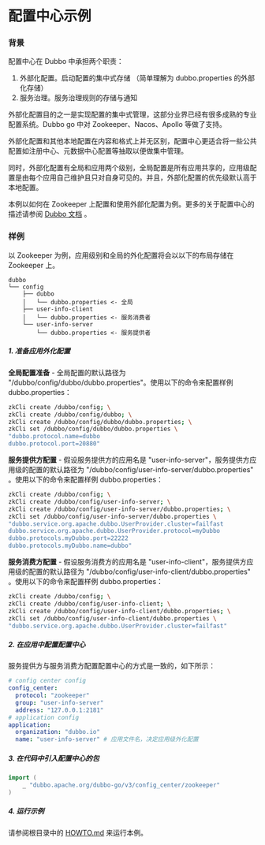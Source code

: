 # 配置中心示例

### 背景

配置中心在 Dubbo 中承担两个职责：

1. 外部化配置。启动配置的集中式存储 （简单理解为 dubbo.properties 的外部化存储）
2. 服务治理。服务治理规则的存储与通知

外部化配置目的之一是实现配置的集中式管理，这部分业界已经有很多成熟的专业配置系统。Dubbo go 中对 Zookeeper、Nacos、Apollo 等做了支持。

外部化配置和其他本地配置在内容和格式上并无区别，配置中心更适合将一些公共配置如注册中心、元数据中心配置等抽取以便做集中管理。

同时，外部化配置有全局和应用两个级别，全局配置是所有应用共享的，应用级配置是由每个应用自己维护且只对自身可见的。并且，外部化配置的优先级默认高于本地配置。

本例以如何在 Zookeeper
上配置和使用外部化配置为例。更多的关于配置中心的描述请参阅 [Dubbo 文档](https://dubbo.apache.org/zh/docs/v2.7/user/configuration/config-center/) 。

### 样例

以 Zookeeper 为例，应用级别和全局的外化配置将会以以下的布局存储在 Zookeeper 上。

```
dubbo
└── config
    ├── dubbo
    │   └── dubbo.properties <- 全局
    ├── user-info-client     
    │   └── dubbo.properties <- 服务消费者
    └── user-info-server     
        └── dubbo.properties <- 服务提供者
```

##### 1. 准备应用外化配置

**全局配置准备** - 全局配置的默认路径为 "/dubbo/config/dubbo/dubbo.properties"。使用以下的命令来配置样例 dubbo.properties：

```bash
zkCli create /dubbo/config; \
zkCli create /dubbo/config/dubbo; \
zkCli create /dubbo/config/dubbo/dubbo.properties; \
zkCli set /dubbo/config/dubbo/dubbo.properties \
"dubbo.protocol.name=dubbo
dubbo.protocol.port=20880"
```

**服务提供方配置** - 假设服务提供方的应用名是 "user-info-server"，服务提供方应用级的配置的默认路径为 "/dubbo/config/user-info-server/dubbo.properties"
。使用以下的命令来配置样例 dubbo.properties：

```bash
zkCli create /dubbo/config; \
zkCli create /dubbo/config/user-info-server; \
zkCli create /dubbo/config/user-info-server/dubbo.properties; \
zkCli set /dubbo/config/user-info-server/dubbo.properties \
"dubbo.service.org.apache.dubbo.UserProvider.cluster=failfast
dubbo.service.org.apache.dubbo.UserProvider.protocol=myDubbo
dubbo.protocols.myDubbo.port=22222
dubbo.protocols.myDubbo.name=dubbo"
```

**服务消费方配置** - 假设服务消费方的应用名是 "user-info-client"，服务提供方应用级的配置的默认路径为 "/dubbo/config/user-info-client/dubbo.properties"
。使用以下的命令来配置样例 dubbo.properties：

```bash
zkCli create /dubbo/config; \
zkCli create /dubbo/config/user-info-client; \
zkCli create /dubbo/config/user-info-client/dubbo.properties; \
zkCli set /dubbo/config/user-info-client/dubbo.properties \
"dubbo.service.org.apache.dubbo.UserProvider.cluster=failfast"
```

##### 2. 在应用中配置配置中心

服务提供方与服务消费方配置配置中心的方式是一致的，如下所示：

```yaml
# config center config
config_center:
  protocol: "zookeeper"
  group: "user-info-server"
  address: "127.0.0.1:2181"
# application config
application:
  organization: "dubbo.io"
  name: "user-info-server" # 应用文件名，决定应用级外化配置
```

##### 3. 在代码中引入配置中心的包

```go
import (
    _ "dubbo.apache.org/dubbo-go/v3/config_center/zookeeper"
)
```

##### 4. 运行示例

请参阅根目录中的 [HOWTO.md](../HOWTO_zh.md) 来运行本例。


